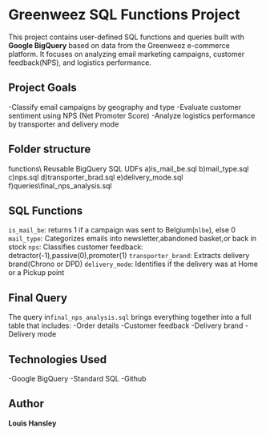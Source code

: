 # Greenweez SQL Functions Project
This project contains user-defined SQL functions and queries built with **Google BigQuery** based on data from the Greenweez e-commerce platform. It focuses on analyzing email marketing campaigns, customer feedback(NPS), and logistics performance.
## Project Goals
-Classify email campaigns by geography and type
-Evaluate customer sentiment using NPS (Net Promoter Score)
-Analyze logistics performance by transporter and delivery mode 
## Folder structure
functions\ Reusable BigQuery SQL UDFs
a)is_mail_be.sql
b)mail_type.sql
c)nps.sql
d)transporter_brad.sql
e)delivery_mode.sql
f)queries\final_nps_analysis.sql
## SQL Functions
`is_mail_be`: returns 1 if a campaign was sent to Belgium(`nlbe`), else 0
`mail_type`: Categorizes emails into newsletter,abandoned basket,or back in stock
`nps`: Classifies customer feedback: detractor(-1),passive(0),promoter(1)
`transporter_brand`: Extracts delivery brand(Chrono or DPD)
`delivery_mode`: Identifies if the delivery was at Home or a Pickup point
## Final Query
The query in`final_nps_analysis.sql` brings everything together into a full table that includes:
-Order details
-Customer feedback
-Delivery brand 
-Delivery mode
## Technologies Used
-Google BigQuery
-Standard SQL
-Github
## Author
**Louis Hansley**
